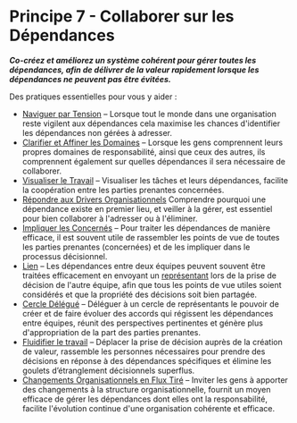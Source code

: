 # Principe 7 - Collaborer sur les Dépendances


**_Co-créez et améliorez un système cohérent pour gérer toutes les dépendances, afin de délivrer de la valeur rapidement lorsque les dépendances ne peuvent pas être évitées._**

Des pratiques essentielles pour vous y aider :

-   [Naviguer par Tension](section:navigate-via-tension) – Lorsque tout le monde dans une organisation reste vigilent aux dépendances cela maximise les chances d'identifier les dépendances non gérées à adresser.
-   [Clarifier et Affiner les Domaines](section:clarify-and-develop-domains) – Lorsque les gens comprennent leurs propres domaines de responsabilité, ainsi que ceux des autres, ils comprennent également sur quelles dépendances il sera nécessaire de collaborer.
-   [Visualiser le Travail](section:visualize-work) – Visualiser les tâches et leurs dépendances, facilite la coopération entre les parties prenantes concernées.
-   [Répondre aux Drivers Organisationnels](section:respond-to-organizational-drivers) Comprendre pourquoi une dépendance existe en premier lieu, et veiller à la gérer, est essentiel pour bien collaborer à l'adresser ou à l'éliminer.
-   [Impliquer les Concernés](section:involve-those-affected) – Pour traiter les dépendances de manière efficace, il est souvent utile de rassembler les points de vue de toutes les parties prenantes (concernées) et de les impliquer dans le processus décisionnel.
-   [Lien](section:linking) – Les dépendances entre deux équipes peuvent souvent être traitées efficacement en envoyant un [représentant](section:representative) lors de la prise de décision de l'autre équipe, afin que tous les points de vue utiles soient considérés et que la propriété des décisions soit bien partagée.
-   [Cercle Délégué](section:delegate-circle) – Déléguer à un cercle de représentants le pouvoir de créer et de faire évoluer des accords qui régissent les dépendances entre équipes,  réunit des perspectives pertinentes et génère plus d'appropriation de la part des parties prenantes.
-   [Fluidifier le travail](section:align-flow) – Déplacer la prise de décision auprès de la création de valeur, rassemble les personnes nécessaires pour prendre des décisions en réponse à des dépendances spécifiques et élimine les goulets d’étranglement décisionnels superflus.
-   [Changements Organisationnels en Flux Tiré](section:create-a-pull-system-for-organizational-change) – Inviter les gens à apporter des changements à la structure organisationnelle, fournit un moyen efficace de gérer les dépendances dont elles ont la responsabilité, facilite l'évolution continue d'une organisation cohérente et efficace.
